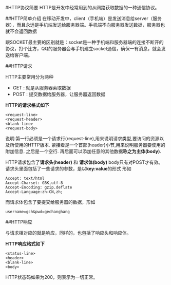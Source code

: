 #HTTP协议简要
HTTP是开发中经常用到的从网路获取数据的一种通信协议。

##HTTP简单介绍
在移动开发中，client（手机端）是发送消息给server（服务器），而且永远是手机端发送给服务器端。手机端不向服务器发送数据，服务器也就不会返回数据

跟SOCKET最主要的区别就是：socket是一种手机端和服务器端的连接不断开的协议，打个比方，QQ的服务器会与手机建立socket通信，确保一有消息，就会发送给客户端。

##HTTP请求

HTTP主要常用分为两种
- GET : 就是从服务器索取数据
- POST : 提交数据给服务器，让服务器返回数据

**HTTP的请求格式如下**
```
<request-line>
<request-header>
<blank-line>
<request-body>
```
说明:第一行必须是一个请求行(request-line),用来说明请求类型,要访问的资源以及所使用的HTTP版本.
 紧接着是一个首部(header)小节,用来说明服务器要使用的附加信息.
  之后是一个空行.
再后面可以添加任意的其他数据**称之为主体(body)**.



HTTP请求包含了**请求头(header)** 和 **请求体(body)**
body只有对POST才有效。
请求头里面包括了一些请求的参数，是以**key:value**的形式
形如
```
Accept: text/html
Accept-Charset: GBK,utf-8
Accept-Encoding: gzip.deflate
Accept-Language:zh-CN,zh;
```
而请求体包含了要提交给服务器的数据，形如
```
username=gch&pwd=gechanghang
```
##HTTP响应

与请求相对应的就是响应，同样的，也包括了响应头和响应体。

**HTTP响应格式如下**
```
<status-line>
<header>
<blank-line>
<body>
```
HTTP状态码如果为200，则表示为一切正常。



